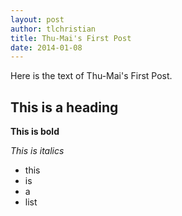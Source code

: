 ```yaml
---
layout: post
author: tlchristian
title: Thu-Mai's First Post
date: 2014-01-08
---
```


Here is the text of Thu-Mai's First Post.

## This is a heading

**This is bold**

*This is italics*

* this
* is
* a
* list
